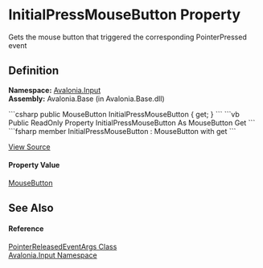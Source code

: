 # InitialPressMouseButton Property


Gets the mouse button that triggered the corresponding PointerPressed event



## Definition
**Namespace:** <a href="N_Avalonia_Input">Avalonia.Input</a>  
**Assembly:** Avalonia.Base (in Avalonia.Base.dll)

<Tabs groupId="api-code-preview">
<TabItem value="csharp" label="C#">
```csharp
public MouseButton InitialPressMouseButton { get; }
```
</TabItem>
<TabItem value="vb" label="VB">
```vb
Public ReadOnly Property InitialPressMouseButton As MouseButton
	Get
```
</TabItem>
<TabItem value="fsharp" label="F#">
```fsharp
member InitialPressMouseButton : MouseButton with get
```
</TabItem>
</Tabs>



<a href="https://github.com/AvaloniaUI/Avalonia/tree/master/src/Avalonia.Base/Input/PointerEventArgs.cs#L198" title="View the source code">View Source</a>



#### Property Value
<a href="T_Avalonia_Input_MouseButton">MouseButton</a>

## See Also


#### Reference
<a href="T_Avalonia_Input_PointerReleasedEventArgs">PointerReleasedEventArgs Class</a>  
<a href="N_Avalonia_Input">Avalonia.Input Namespace</a>  

